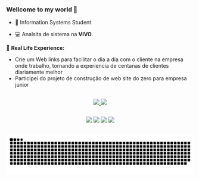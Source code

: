 ### Wellcome to my world 👋
- 🌱 Information Systems Student

- 💻 Analsita de sistema na <strong>VIVO</strong>.

🚀 <strong>Real Life Experience:</strong>
- Crie um Web links para facilitar o dia a dia com o cliente na empresa onde trabalho, tornando a experiencia de centanas de clientes diariamente melhor <br>
- Participei do projeto de construção de web site do zero para empresa junior 
##
<div align="center">
  <a href="">
  <img height="160em" src="https://github-readme-stats.vercel.app/api?username=Lucca7r&show_icons=true&theme=tokyonight&include_all_commits=true&count_private=true"/>
  <img height="160em" src="https://github-readme-stats.vercel.app/api/top-langs/?username=Lucca7r&layout=compact&langs_count=7&theme=tokyonight"/>
</div>

##
 <div align="center">
  <a href="https://www.instagram.com/lucca7r_/" target="_blank"><img src="https://img.shields.io/badge/-Instagram-%23E4405F?style=for-the-badge&logo=instagram&logoColor=white" target="_blank"></a>
 	<a href="https://twitter.com/lucca01silva/" target="_blank"><img src="https://img.shields.io/badge/Twitter-1DA1F2?style=for-the-badge&logo=twitter&logoColor=white" target="_blank"></a>
  <a href = "mailto:lucca01silva@gmail.com"><img src="https://img.shields.io/badge/-Gmail-%23333?style=for-the-badge&logo=gmail&logoColor=white" target="_blank"></a>
  <a href="https://www.linkedin.com/in/lucas-rsilva0" target="_blank"><img src="https://img.shields.io/badge/-LinkedIn-%230077B5?style=for-the-badge&logo=linkedin&logoColor=white" target="_blank"></a>
   
 ##
   
   ![Snake animation](https://github.com/Lucca7r/Lucca7r/blob/output/github-contribution-grid-snake.svg)
  </div>
